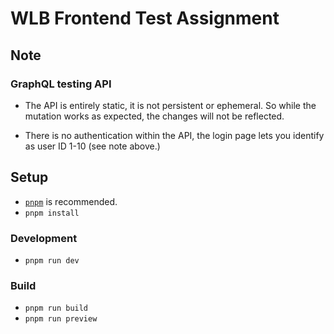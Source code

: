 # WLB Frontend Test Assignment

## Note

### GraphQL testing API

- The API is entirely static, it is not persistent or ephemeral. So while the
  mutation works as expected, the changes will not be reflected.

- There is no authentication within the API, the login page lets you identify
  as user ID 1-10 (see note above.)

## Setup

- [`pnpm`][pnpm-setup] is recommended.
- `pnpm install`

### Development

- `pnpm run dev`

### Build

- `pnpm run build`
- `pnpm run preview`


[pnpm-setup]: https://pnpm.io/installation
